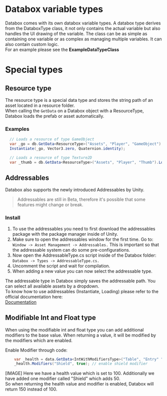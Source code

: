 # Databox variable types
Databox comes with its own databox variable types.
A databox type derives from the DataboxType class, it not only contains the actual variable but also handles the UI drawing of the variable.
The class can be as simple as containing one variable or as complex as managing multiple variables. It can also contain custom logic.  
For an example please see the **ExampleDataTypeClass**

# Special types
## Resource type
The resource type is a special data type and stores the string path of an asset located in a resource folder.  
When calling the `GetData` on a Databox object with a ResourceType, Databox loads the prefab or asset automatically.

### Examples
```csharp
  // Loads a resource of type GameObject
  var _go = db.GetData<ResourceType>("Assets", "Player", "GameObject").Load() as GameObject;
  Instantiate(_go, Vector3.zero, Quaternion.identity);
```
  
```csharp
  // Loads a resource of type Texture2D
  var _thumb = db.GetData<ResourceType>("Assets", "Player", "Thumb").Load() as Texture2D;
```


## Addressables
Databox also supports the newly introduced Addressables by Unity.  
> Addressables are still in Beta, therefore it's possible that some features might change or break.

### Install

1. To use the addressables you need to first download the addressables package with the package manager inside of Unity.  
2. Make sure to open the addressables window for the first time. Go to: `Window -> Asset Management -> Addressables.` This is important so that the addressable system can do some pre-configurations.  
3. Now open the AddressableType.cs script inside of the Databox folder: `Databox -> Types -> AddressableType.cs.`  
4. Uncomment the script and wait for compilation.  
5. When adding a new value you can now select the addressable type.  

The addressable type in Databox simply saves the addressable path. You can select all available assets by a dropdown.  
To know how to use addressables (Instantiate, Loading) please refer to the official documentation here:  
[Documentation](https://docs.unity3d.com/Packages/com.unity.addressables@0.4/manual/index.html)  
  
## Modifiable Int and Float type
When using the modifiable int and float type you can add additional modifiers to the base value. 
When returning a value, it will be modified by the modifiers which are enabled.
  
Enable Modifier through code:  
```csharp
    var _health = data.GetData<IntWithModifiersType>("Table", "Entry" "Health");
    _health.Modifiers("Shield", true); // enable shield modifier
```

[IMAGE]
Here we have a health value which is set to 100. Additionally we have added one modifier called "Shield" which adds 50.  
So when returning the health value and modifier is enabled, Databox will return 150 instead of 100.
